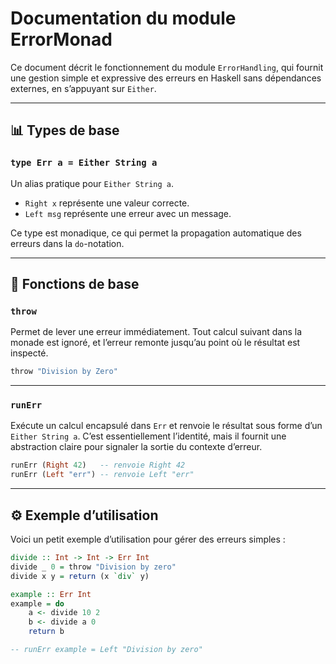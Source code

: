 # Documentation du module ErrorMonad

Ce document décrit le fonctionnement du module `ErrorHandling`, qui fournit une gestion simple et expressive des erreurs en Haskell sans dépendances externes, en s’appuyant sur `Either`.

---

## 📊 Types de base

### `type Err a = Either String a`

Un alias pratique pour `Either String a`.

* `Right x` représente une valeur correcte.
* `Left msg` représente une erreur avec un message.

Ce type est monadique, ce qui permet la propagation automatique des erreurs dans la `do`-notation.

---

## 🔧 Fonctions de base

### `throw`

Permet de lever une erreur immédiatement. Tout calcul suivant dans la monade est ignoré, et l’erreur remonte jusqu’au point où le résultat est inspecté.

```haskell
throw "Division by Zero"
```

---

### `runErr`

Exécute un calcul encapsulé dans `Err` et renvoie le résultat sous forme d’un `Either String a`.
C’est essentiellement l’identité, mais il fournit une abstraction claire pour signaler la sortie du contexte d’erreur.

```haskell
runErr (Right 42)   -- renvoie Right 42
runErr (Left "err") -- renvoie Left "err"
```

---

## ⚙️ Exemple d’utilisation

Voici un petit exemple d’utilisation pour gérer des erreurs simples :

```haskell
divide :: Int -> Int -> Err Int
divide _ 0 = throw "Division by zero"
divide x y = return (x `div` y)

example :: Err Int
example = do
    a <- divide 10 2
    b <- divide a 0
    return b

-- runErr example = Left "Division by zero"
```
